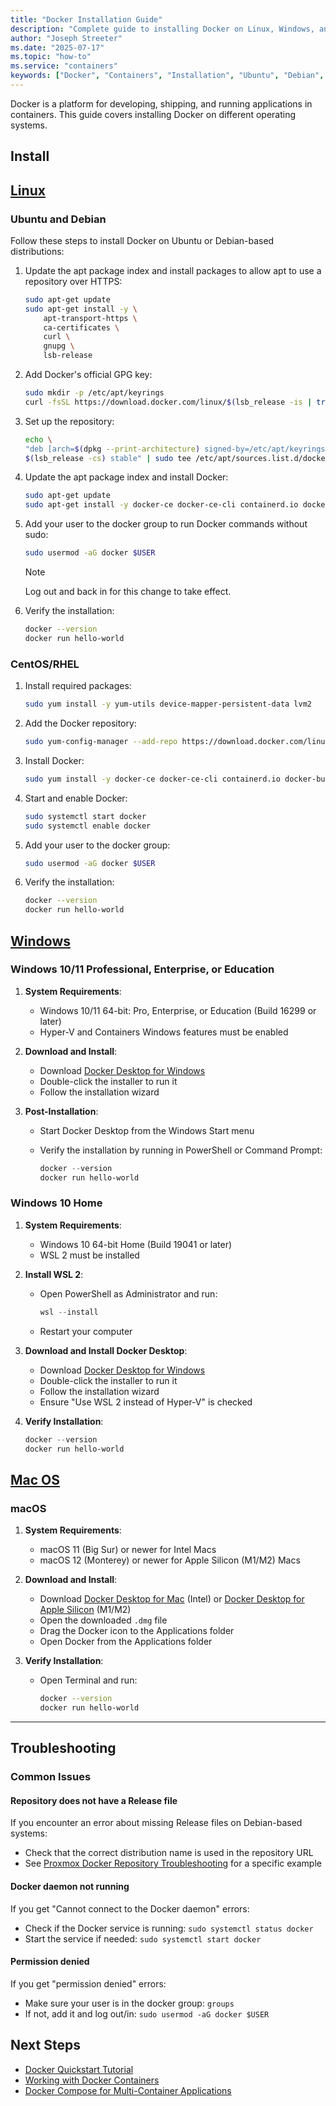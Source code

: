 ```yaml
---
title: "Docker Installation Guide"
description: "Complete guide to installing Docker on Linux, Windows, and macOS with verification steps and troubleshooting."
author: "Joseph Streeter"
ms.date: "2025-07-17"
ms.topic: "how-to"
ms.service: "containers"
keywords: ["Docker", "Containers", "Installation", "Ubuntu", "Debian", "Windows", "macOS"]
---
```


Docker is a platform for developing, shipping, and running applications in containers. This guide covers installing Docker on different operating systems.

## Install

## [Linux](#tab/linux)

### Ubuntu and Debian

Follow these steps to install Docker on Ubuntu or Debian-based distributions:

1. Update the apt package index and install packages to allow apt to use a repository over HTTPS:

    ```bash
    sudo apt-get update
    sudo apt-get install -y \
        apt-transport-https \
        ca-certificates \
        curl \
        gnupg \
        lsb-release
    ```

2. Add Docker's official GPG key:

    ```bash
    sudo mkdir -p /etc/apt/keyrings
    curl -fsSL https://download.docker.com/linux/$(lsb_release -is | tr '[:upper:]' '[:lower:]')/gpg | sudo gpg --dearmor -o /etc/apt/keyrings/docker.gpg
    ```

3. Set up the repository:

    ```bash
    echo \
    "deb [arch=$(dpkg --print-architecture) signed-by=/etc/apt/keyrings/docker.gpg] https://download.docker.com/linux/$(lsb_release -is | tr '[:upper:]' '[:lower:]') \
    $(lsb_release -cs) stable" | sudo tee /etc/apt/sources.list.d/docker.list > /dev/null
    ```

4. Update the apt package index and install Docker:

    ```bash
    sudo apt-get update
    sudo apt-get install -y docker-ce docker-ce-cli containerd.io docker-buildx-plugin docker-compose-plugin
    ```

5. Add your user to the docker group to run Docker commands without sudo:

    ```bash
    sudo usermod -aG docker $USER
    ```

    > [!NOTE]
    > Log out and back in for this change to take effect.

6. Verify the installation:

    ```bash
    docker --version
    docker run hello-world
    ```

### CentOS/RHEL

1. Install required packages:

    ```bash
    sudo yum install -y yum-utils device-mapper-persistent-data lvm2
    ```

2. Add the Docker repository:

    ```bash
    sudo yum-config-manager --add-repo https://download.docker.com/linux/centos/docker-ce.repo
    ```

3. Install Docker:

    ```bash
    sudo yum install -y docker-ce docker-ce-cli containerd.io docker-buildx-plugin docker-compose-plugin
    ```

4. Start and enable Docker:

    ```bash
    sudo systemctl start docker
    sudo systemctl enable docker
    ```

5. Add your user to the docker group:

    ```bash
    sudo usermod -aG docker $USER
    ```

6. Verify the installation:

    ```bash
    docker --version
    docker run hello-world
    ```

## [Windows](#tab/windows)

### Windows 10/11 Professional, Enterprise, or Education

1. **System Requirements**:
   - Windows 10/11 64-bit: Pro, Enterprise, or Education (Build 16299 or later)
   - Hyper-V and Containers Windows features must be enabled

2. **Download and Install**:
   - Download [Docker Desktop for Windows](https://desktop.docker.com/win/main/amd64/Docker%20Desktop%20Installer.exe)
   - Double-click the installer to run it
   - Follow the installation wizard

3. **Post-Installation**:
   - Start Docker Desktop from the Windows Start menu
   - Verify the installation by running in PowerShell or Command Prompt:

     ```powershell
     docker --version
     docker run hello-world
     ```

### Windows 10 Home

1. **System Requirements**:
   - Windows 10 64-bit Home (Build 19041 or later)
   - WSL 2 must be installed

2. **Install WSL 2**:
   - Open PowerShell as Administrator and run:

     ```powershell
     wsl --install
     ```

   - Restart your computer

3. **Download and Install Docker Desktop**:
   - Download [Docker Desktop for Windows](https://desktop.docker.com/win/main/amd64/Docker%20Desktop%20Installer.exe)
   - Double-click the installer to run it
   - Follow the installation wizard
   - Ensure "Use WSL 2 instead of Hyper-V" is checked

4. **Verify Installation**:

   ```powershell
   docker --version
   docker run hello-world
   ```

## [Mac OS](#tab/macos)

### macOS

1. **System Requirements**:
   - macOS 11 (Big Sur) or newer for Intel Macs
   - macOS 12 (Monterey) or newer for Apple Silicon (M1/M2) Macs

2. **Download and Install**:
   - Download [Docker Desktop for Mac](https://desktop.docker.com/mac/main/amd64/Docker.dmg) (Intel) or [Docker Desktop for Apple Silicon](https://desktop.docker.com/mac/main/arm64/Docker.dmg) (M1/M2)
   - Open the downloaded `.dmg` file
   - Drag the Docker icon to the Applications folder
   - Open Docker from the Applications folder

3. **Verify Installation**:
   - Open Terminal and run:

     ```bash
     docker --version
     docker run hello-world
     ```

---

## Troubleshooting

### Common Issues

#### Repository does not have a Release file

If you encounter an error about missing Release files on Debian-based systems:

- Check that the correct distribution name is used in the repository URL
- See [Proxmox Docker Repository Troubleshooting](../../proxmox/troubleshooting.md) for a specific example

#### Docker daemon not running

If you get "Cannot connect to the Docker daemon" errors:

- Check if the Docker service is running: `sudo systemctl status docker`
- Start the service if needed: `sudo systemctl start docker`

#### Permission denied

If you get "permission denied" errors:

- Make sure your user is in the docker group: `groups`
- If not, add it and log out/in: `sudo usermod -aG docker $USER`

## Next Steps

- [Docker Quickstart Tutorial](quickstart.md)
- [Working with Docker Containers](containers.md)
- [Docker Compose for Multi-Container Applications](compose.md)
